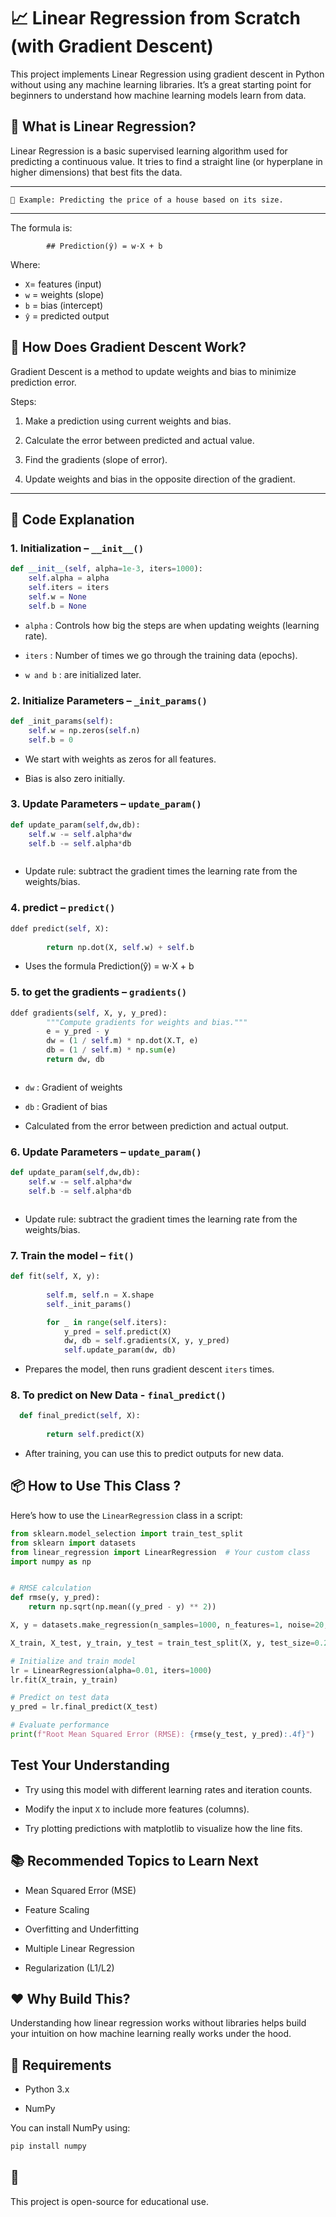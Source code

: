 
# 📈 Linear Regression from Scratch (with Gradient Descent)

This project implements Linear Regression using gradient descent in Python without using any machine learning libraries. It’s a great starting point for beginners to understand how machine learning models learn from data.

## 🚀 What is Linear Regression?

Linear Regression is a basic supervised learning algorithm used for predicting a continuous value. It tries to find a straight line (or hyperplane in higher dimensions) that best fits the data.

---
    🎯 Example: Predicting the price of a house based on its size.
---

The formula is:

            ## Prediction(ŷ) = w⋅X + b

Where:

- `X`= features (input)
- `w` = weights (slope)
- `b` = bias (intercept)
- `ŷ` = predicted output

## 🧠 How Does Gradient Descent Work?

Gradient Descent is a method to update weights and bias to minimize prediction error.

Steps:

1. Make a prediction using current weights and bias.

2. Calculate the error between predicted and actual value.

3. Find the gradients (slope of error).

4. Update weights and bias in the opposite direction of the gradient.



---

## 🧾 Code Explanation

### 1. Initialization – `__init__()`

```python
def __init__(self, alpha=1e-3, iters=1000):
    self.alpha = alpha
    self.iters = iters
    self.w = None
    self.b = None

```

- `alpha` : Controls how big the steps are when updating weights (learning rate).

- `iters` : Number of times we go through the training data (epochs).

- `w and b` : are initialized later.

### 2. Initialize Parameters – `_init_params()`

```python
def _init_params(self):
    self.w = np.zeros(self.n)
    self.b = 0


```

- We start with weights as zeros for all features.

- Bias is also zero initially.

### 3. Update Parameters – `update_param()`

```python
def update_param(self,dw,db):
    self.w -= self.alpha*dw
    self.b -= self.alpha*db



```

- Update rule: subtract the gradient times the learning rate from the weights/bias.

### 4. predict – `predict()`

```python
ddef predict(self, X):
       
        return np.dot(X, self.w) + self.b


```

- Uses the formula Prediction(ŷ) = w⋅X + b

### 5. to get the gradients – `gradients()`

```python
ddef gradients(self, X, y, y_pred):
        """Compute gradients for weights and bias."""
        e = y_pred - y
        dw = (1 / self.m) * np.dot(X.T, e)
        db = (1 / self.m) * np.sum(e)
        return dw, db



```

- `dw` : Gradient of weights

- `db` : Gradient of bias

- Calculated from the error between prediction and actual output.

### 6. Update Parameters – `update_param()`

```python
def update_param(self,dw,db):
    self.w -= self.alpha*dw
    self.b -= self.alpha*db



```

- Update rule: subtract the gradient times the learning rate from the weights/bias.

### 7. Train the model – `fit()`

```python
def fit(self, X, y):
        
        self.m, self.n = X.shape
        self._init_params()

        for _ in range(self.iters):
            y_pred = self.predict(X)
            dw, db = self.gradients(X, y, y_pred)
            self.update_param(dw, db)

```

- Prepares the model, then runs gradient descent `iters` times.


### 8. To predict on New Data - `final_predict()`

```python
  def final_predict(self, X):
        
        return self.predict(X)

```

- After training, you can use this to predict outputs for new data.

## 📦 How to Use This Class ?

Here’s how to use the  `LinearRegression` class in a script:

```python
from sklearn.model_selection import train_test_split
from sklearn import datasets
from linear_regression import LinearRegression  # Your custom class
import numpy as np


# RMSE calculation
def rmse(y, y_pred):
    return np.sqrt(np.mean((y_pred - y) ** 2))

X, y = datasets.make_regression(n_samples=1000, n_features=1, noise=20, random_state=1)

X_train, X_test, y_train, y_test = train_test_split(X, y, test_size=0.2, random_state=1)

# Initialize and train model
lr = LinearRegression(alpha=0.01, iters=1000)
lr.fit(X_train, y_train)

# Predict on test data
y_pred = lr.final_predict(X_test)

# Evaluate performance
print(f"Root Mean Squared Error (RMSE): {rmse(y_test, y_pred):.4f}")


```
## Test Your Understanding

- Try using this model with different learning rates and iteration counts.

- Modify the input `X` to include more features (columns).

- Try plotting predictions with matplotlib to visualize how the line fits.

## 📚 Recommended Topics to Learn Next

- Mean Squared Error (MSE)

- Feature Scaling

- Overfitting and Underfitting

- Multiple Linear Regression

- Regularization (L1/L2)

## ❤️ Why Build This?

Understanding how linear regression works without libraries helps build your intuition on how machine learning really works under the hood.

## 🔧 Requirements

- Python 3.x

- NumPy

You can install NumPy using:

```bash
pip install numpy

```

## 📄 

This project is open-source for educational use.

